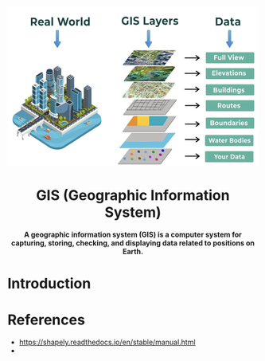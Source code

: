 <div align="center">
    <img src="img/logo.png" height="320" width="830" alt="Tech Stacks">
    <h1>GIS (Geographic Information System)</h1>
    <strong> A geographic information system (GIS) is a computer system for capturing, storing, checking, and displaying data related to positions on Earth.</strong>
</div>


<!-- TOC -->


<!-- /TOC -->


# Introduction

# References
- https://shapely.readthedocs.io/en/stable/manual.html
- 



